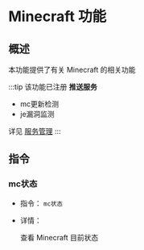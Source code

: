 # Minecraft 功能

## 概述

本功能提供了有关 Minecraft 的相关功能

:::tip
该功能已注册 **推送服务**

- mc更新检测
- je漏洞监测

详见 [服务管理](../admin/task_manager.md)
:::

## 指令

### mc状态

- 指令： `mc状态`

- 详情：

  查看 Minecraft 目前状态
